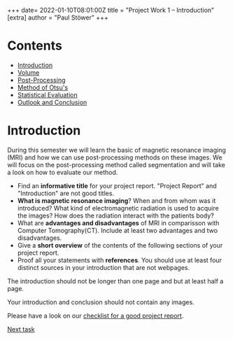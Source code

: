+++
date= 2022-01-10T08:01:00Z
title = "Project Work 1 – Introduction"
[extra]
author = "Paul Stöwer"
+++

# Contents

- [Introduction](/archive/WS2021/introduction)
- [Volume](/archive/WS2021/volume)
- [Post-Processing](/archive/WS2021/postprocessing)
- [Method of Otsu's](/archive/WS2021/otsu)
- [Statistical Evaluation](/archive/WS2021/evaluation)
- [Outlook and Conclusion](/archive/WS2021/conclusion)


# Introduction

During this semester we will learn the basic of magnetic resonance imaging (MRI) and how we can use post-processing methods on these images.
We will focus on the post-processing method called segmentation and will take a look on how to evaluate our method.

- Find an **informative title** for your project report. "Project Report" and "Introduction" are not good titles.
- **What is magnetic resonance imaging**?
  When and from whom was it introduced? What kind of electromagnetic radiation is used to acquire the images? How does the radiation interact with the patients body? 
- What are **advantages and disadvantages** of MRI in comparisson with Computer Tomography(CT). Include at least two advantages and
  two disadvantages.
- Give a **short overview** of the contents of the following sections of your project report.
- Proof all your statements with **references**. You should use at least four distinct sources in your introduction that are
  not webpages.


The introduction should not be longer than one page and but at least half a page. 


Your introduction and conclusion should not contain any images.

Please have a look on our [checklist for a good project report](../checklist).
<!--Whenever we refer to the maximum length of a section we're not counting figures and tables and just consider the length-->
<!--of the text.-->

[Next task](../volume)

